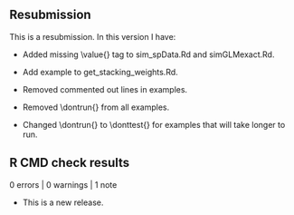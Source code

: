 ## Resubmission
This is a resubmission. In this version I have:

* Added missing \value{} tag to sim_spData.Rd and simGLMexact.Rd.

* Add example to get_stacking_weights.Rd.

* Removed commented out lines in examples.

* Removed \dontrun{} from all examples.

* Changed \dontrun{} to \donttest{} for examples that will take longer to run.

## R CMD check results

0 errors | 0 warnings | 1 note

* This is a new release.
